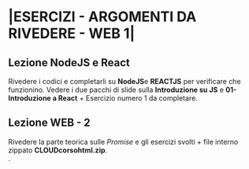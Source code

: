 # |ESERCIZI - ARGOMENTI DA RIVEDERE - WEB 1|
        
## Lezione NodeJS e React

Rivedere i codici e completarli su **NodeJS**e **REACTJS** per verificare che funzionino. Vedere i due pacchi di slide sulla **Introduzione su JS** e **01-Introduzione a React** + Esercizio numero 1 da completare.

## Lezione WEB - 2

Rivedere la parte teorica sulle *Promise* e gli esercizi svolti + file interno zippato **CLOUDcorsohtml.zip**.<br>.


